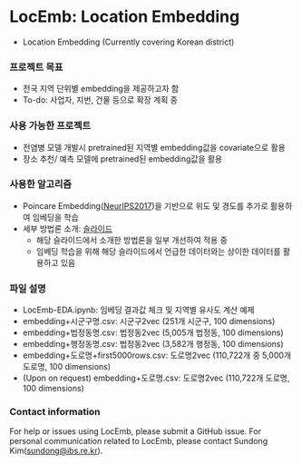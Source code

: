 # LocEmb: Location Embedding

* Location Embedding (Currently covering Korean district)

### 프로젝트 목표
* 전국 지역 단위별 embedding을 제공하고자 함
* To-do: 사업자, 지번, 건물 등으로 확장 계획 중

### 사용 가능한 프로젝트
* 전염병 모델 개발시 pretrained된 지역별 embedding값을 covariate으로 활용
* 장소 추천/ 예측 모델에 pretrained된 embedding값을 활용

### 사용한 알고리즘
* Poincare Embedding([NeurIPS2017](https://papers.nips.cc/paper/7213-poincare-embeddings-for-learning-hierarchical-representations))을 기반으로 위도 및 경도를 추가로 활용하여 임베딩을 학습
* 세부 방법론 소개: [슬라이드](http://seondong.github.io/assets/papers/20191213-embedding.pdf)
    - 해당 슬라이드에서 소개한 방법론을 일부 개선하여 적용 중
    - 임베딩 학습을 위해 해당 슬라이드에서 언급한 데이터와는 상이한 데이터를 활용하고 있음
    
### 파일 설명
* LocEmb-EDA.ipynb: 임베딩 결과값 체크 및 지역별 유사도 계산 예제
* embedding+시군구명.csv: 시군구2vec (251개 시군구, 100 dimensions)
* embedding+법정동명.csv: 법정동2vec (5,005개 법정동, 100 dimensions)
* embedding+행정동명.csv: 법정동2vec (3,582개 행정동, 100 dimensions)
* embedding+도로명+first5000rows.csv: 도로명2vec (110,722개 중 5,000개 도로명, 100 dimensions)
* (Upon on request) embedding+도로명.csv: 도로명2vec (110,722개 도로명, 100 dimensions)

### Contact information
For help or issues using LocEmb, please submit a GitHub issue.
For personal communication related to LocEmb, please contact Sundong Kim(sundong@ibs.re.kr).